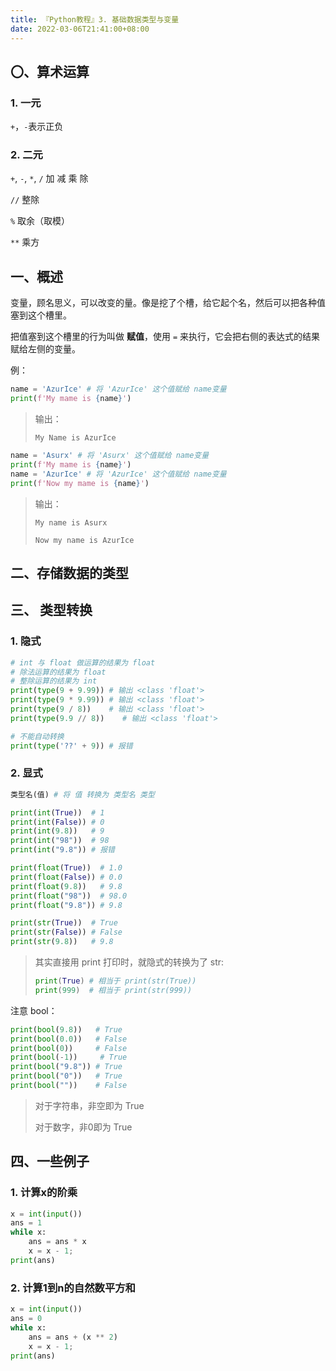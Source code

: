 ```yaml
---
title: 『Python教程』3. 基础数据类型与变量
date: 2022-03-06T21:41:00+08:00
---
```


## 〇、算术运算

### 1. 一元

`+`，`-`表示正负

### 2. 二元

`+`, `-`, `*`, `/` 加 减 乘 除

`//` 整除

`%` 取余（取模）

`**` 乘方

## 一、概述

变量，顾名思义，可以改变的量。像是挖了个槽，给它起个名，然后可以把各种值塞到这个槽里。

把值塞到这个槽里的行为叫做 **赋值**，使用 `=` 来执行，它会把右侧的表达式的结果赋给左侧的变量。

例：

```python
name = 'AzurIce' # 将 'AzurIce' 这个值赋给 name变量
print(f'My mame is {name}')
```

> 输出：
>
> `My Name is AzurIce`

```python
name = 'Asurx' # 将 'Asurx' 这个值赋给 name变量
print(f'My mame is {name}')
name = 'AzurIce' # 将 'AzurIce' 这个值赋给 name变量
print(f'Now my mame is {name}')
```

> 输出：
>
> `My name is Asurx`
>
> `Now my name is AzurIce`

## 二、存储数据的类型

## 三、 类型转换

### 1. 隐式

```python
# int 与 float 做运算的结果为 float
# 除法运算的结果为 float
# 整除运算的结果为 int
print(type(9 + 9.99)) # 输出 <class 'float'>
print(type(9 * 9.99)) # 输出 <class 'float'>
print(type(9 / 8))    # 输出 <class 'float'>
print(type(9.9 // 8))    # 输出 <class 'float'>

# 不能自动转换
print(type('??' + 9)) # 报错
```

### 2. 显式

```python
类型名(值) # 将 值 转换为 类型名 类型
```

```python
print(int(True))  # 1
print(int(False)) # 0
print(int(9.8))   # 9
print(int("98"))  # 98
print(int("9.8")) # 报错
```

```python
print(float(True))  # 1.0
print(float(False)) # 0.0
print(float(9.8))   # 9.8
print(float("98"))  # 98.0
print(float("9.8")) # 9.8
```

```python
print(str(True))  # True
print(str(False)) # False
print(str(9.8))   # 9.8
```

> 其实直接用 print 打印时，就隐式的转换为了 str:
>
> ```python
> print(True) # 相当于 print(str(True))
> print(999)  # 相当于 print(str(999))
> ```

注意 bool：

```python
print(bool(9.8))   # True
print(bool(0.0))   # False
print(bool(0))     # False
print(bool(-1))     # True
print(bool("9.8")) # True
print(bool("0"))   # True
print(bool(""))    # False
```

> 对于字符串，非空即为 True
>
> 对于数字，非0即为 True

## 四、一些例子

### 1. 计算x的阶乘

```python
x = int(input())
ans = 1
while x:
    ans = ans * x
    x = x - 1;
print(ans)
```

### 2. 计算1到n的自然数平方和

```python
x = int(input())
ans = 0
while x:
    ans = ans + (x ** 2)
    x = x - 1;
print(ans)
```
